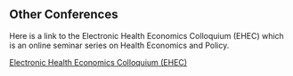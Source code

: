 ## Other Conferences

Here is a link to the Electronic Health Economics Colloquium (EHEC) which is an online seminar series on Health Economics and Policy.

[Electronic Health Economics Colloquium (EHEC)](https://www.ehealthecon.org)
